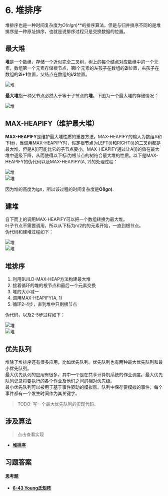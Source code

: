 # 6. 堆排序

堆排序也是一种时间复杂度为***Ο*(*n*lg*n*)**的排序算法，但是与归并排序不同的是堆排序是一种原址排序，也就是说排序过程只是交换数据的位置。  

## **最大堆**

**堆**是一个数组，存储一个近似完全二叉树，树上的每个结点对应数组中的一个元素，数组第一个元素存储根节点，第**i**个元素的左孩子在数组的**2i**位置，右孩子在数组的**2i+1**位置，父结点在数组的**i/2**位置。  

![堆](/.res/06_HEAP.PNG)  
  
**最大堆**指一种父节点必然大于等于子节点的**堆**。下图为一个最大堆的存储情况：  
  
![堆](/.res/06_1.PNG)  
  
## **MAX-HEAPIFY**（维护最大堆）

**MAX-HEAPIFY**是维护最大堆性质的重要方法。MAX-HEAPIFY的输入为数组A和下标i，当调用MAX-HEAPIFY时，假定根节点为LEFT(i)和RIGHT(i)的二叉树都是最大堆，但是A[i]可能比它的子节点要小。MAX-HEAPIFY通过让A[i]的值在最大堆中逐级下降，从而使得以下标i为根节点的树符合最大堆的性质。以下是MAX-HEAPIFY的伪代码以及MAX-HEAPIFY(A, 2)的处理过程：

![堆](/.res/06_MAX_HEAPIFY.PNG)  
![堆](/.res/06_2.PNG)  

因为堆的高度为lg*n*，所以该过程的时间复杂度是**Ο(lg*n*)**.   


## 建堆

自下而上的调用MAX-HEAPIFY可以把一个数组转换为最大堆。  
叶子节点不需要调用，所以从下标为n/2的的元素开始，一直到根节点。  
伪代码和建堆过程如下：  

![堆](/.res/06_BUILD_MAX_HEAP.PNG)  
![堆](/.res/06_3.PNG)  

## 堆排序

1. 利用BUILD-MAX-HEAP方法构建最大堆
2. 接着循环的堆的根节点和最后一个元素交换
3. 堆的大小减一
4. 调用MAX-HEAPIFY(A, 1)
5. 循环2-4步，直到堆中只剩根节点  

伪代码，以及2-5步过程如下：  

![堆](/.res/06_HEAP_SORT.PNG)  
![堆](/.res/06_4.PNG)  


## 优先队列

堆除了堆排序还有很多应用，比如优先队列。优先队列也有两种最大优先队列和最小优先队列。  
最大优先队列的应用有很多，其中一个是在共享计算机系统的作业调度。最大优先队列记录将要执行的各个作业及他们之间的相对优先级。  
最小优先队列可以被用于基于事件驱动的模拟器。队列中保存要模拟的事件，每个事件都有一个发生时间作为其关键字。
> TODO: 写一个最大优先队列的实现代码。


## 涉及算法
> 点击查看实现
+ **[堆排序](/Code/Algorithms/A-06-4-HeapSort/heap_sort_realization.c)**  

## 习题答案
#### 思考题
+ **[6-43 Young氏矩阵](/Code/Thinkings/T-06-3-YoungTableau/young_tableau_realization.c)**  